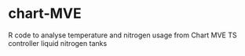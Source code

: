 # chart-MVE
R code to analyse temperature and nitrogen usage from Chart MVE TS controller liquid nitrogen tanks
